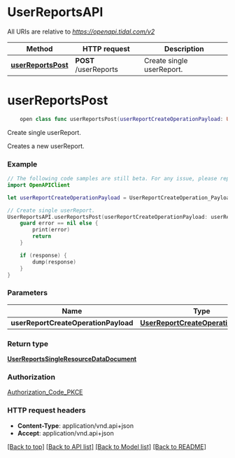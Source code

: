 # UserReportsAPI

All URIs are relative to *https://openapi.tidal.com/v2*

Method | HTTP request | Description
------------- | ------------- | -------------
[**userReportsPost**](UserReportsAPI.md#userreportspost) | **POST** /userReports | Create single userReport.


# **userReportsPost**
```swift
    open class func userReportsPost(userReportCreateOperationPayload: UserReportCreateOperationPayload? = nil, completion: @escaping (_ data: UserReportsSingleResourceDataDocument?, _ error: Error?) -> Void)
```

Create single userReport.

Creates a new userReport.

### Example
```swift
// The following code samples are still beta. For any issue, please report via http://github.com/OpenAPITools/openapi-generator/issues/new
import OpenAPIClient

let userReportCreateOperationPayload = UserReportCreateOperation_Payload(data: UserReportCreateOperation_Payload_Data(attributes: UserReportCreateOperation_Payload_Data_Attributes(description: "description_example", reason: "reason_example"), relationships: UserReportsCreateOperation_Payload_Data_Relationships(reportedResources: UserReportsCreateOperation_Payload_Data_Relationships_ReportedResources(data: [UserReportsCreateOperation_Payload_Data_Relationships_ReportedResources_Data(id: "id_example", type: "type_example")])), type: "type_example")) // UserReportCreateOperationPayload |  (optional)

// Create single userReport.
UserReportsAPI.userReportsPost(userReportCreateOperationPayload: userReportCreateOperationPayload) { (response, error) in
    guard error == nil else {
        print(error)
        return
    }

    if (response) {
        dump(response)
    }
}
```

### Parameters

Name | Type | Description  | Notes
------------- | ------------- | ------------- | -------------
 **userReportCreateOperationPayload** | [**UserReportCreateOperationPayload**](UserReportCreateOperationPayload.md) |  | [optional] 

### Return type

[**UserReportsSingleResourceDataDocument**](UserReportsSingleResourceDataDocument.md)

### Authorization

[Authorization_Code_PKCE](../README.md#Authorization_Code_PKCE)

### HTTP request headers

 - **Content-Type**: application/vnd.api+json
 - **Accept**: application/vnd.api+json

[[Back to top]](#) [[Back to API list]](../README.md#documentation-for-api-endpoints) [[Back to Model list]](../README.md#documentation-for-models) [[Back to README]](../README.md)

